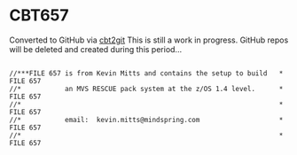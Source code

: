 # CBT657
Converted to GitHub via [cbt2git](https://github.com/wizardofzos/cbt2git)
This is still a work in progress. GitHub repos will be deleted and created during this period...
~~~~~~~~~~~~~~~~

//***FILE 657 is from Kevin Mitts and contains the setup to build   *   FILE 657
//*           an MVS RESCUE pack system at the z/OS 1.4 level.      *   FILE 657
//*                                                                 *   FILE 657
//*           email:  kevin.mitts@mindspring.com                    *   FILE 657
//*                                                                 *   FILE 657
~~~~~~~~~~~~~~~~

